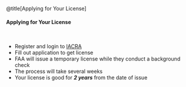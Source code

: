 <div class="slide-bg-style-left"></div><div class="slide-bg-style-right"></div>

@title[Applying for Your License]

#### Applying for Your License

<br>

- Register and login to [IACRA](https://iacra.faa.gov/IACRA/Default.aspx)
- Fill out application to get license
- FAA will issue a temporary license while they conduct a background check
- The process will take several weeks
- Your license is good for _**2 years**_ from the date of issue
